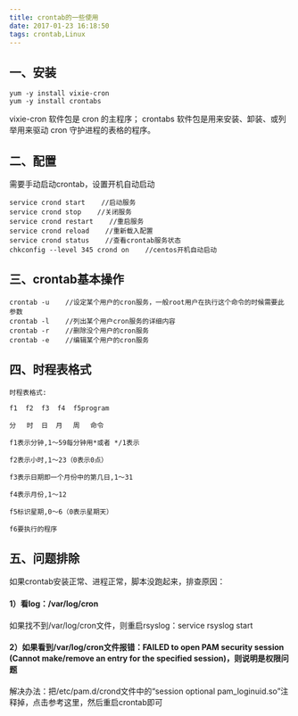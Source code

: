 ```yaml
---
title: crontab的一些使用
date: 2017-01-23 16:18:50
tags: crontab,Linux
---
```

## 一、安装
```
yum -y install vixie-cron
yum -y install crontabs
```

vixie-cron 软件包是 cron 的主程序；
crontabs 软件包是用来安装、卸装、或列举用来驱动 cron 守护进程的表格的程序。

<!--more-->

## 二、配置

需要手动启动crontab，设置开机自动启动
```
service crond start    //启动服务
service crond stop    //关闭服务
service crond restart    //重启服务
service crond reload    //重新载入配置
service crond status    //查看crontab服务状态
chkconfig --level 345 crond on    //centos开机自动启动
```

## 三、crontab基本操作

```
crontab -u    //设定某个用户的cron服务，一般root用户在执行这个命令的时候需要此参数
crontab -l    //列出某个用户cron服务的详细内容
crontab -r    //删除没个用户的cron服务
crontab -e    //编辑某个用户的cron服务
```

## 四、时程表格式
```
时程表格式:

f1  f2  f3  f4  f5program

分　 时  日  月　 周　 命令

f1表示分钟,1～59每分钟用*或者 */1表示

f2表示小时,1～23（0表示0点）

f3表示日期即一个月份中的第几日,1～31

f4表示月份,1～12

f5标识星期,0～6（0表示星期天）

f6要执行的程序
```

## 五、问题排除

如果crontab安装正常、进程正常，脚本没跑起来，排查原因：

#### 1）看log：/var/log/cron

如果找不到/var/log/cron文件，则重启rsyslog：service rsyslog start

#### 2）如果看到/var/log/cron文件报错：FAILED to open PAM security session (Cannot make/remove an entry for the specified session)，则说明是权限问题

解决办法：把/etc/pam.d/crond文件中的“session    optional   pam_loginuid.so”注释掉，点击参考这里，然后重启crontab即可